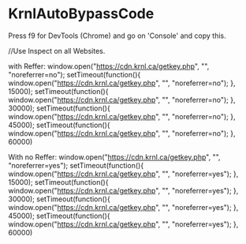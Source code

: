 # KrnlAutoBypassCode
Press f9 for DevTools (Chrome) and go on 'Console' and copy this.

//Use Inspect on all Websites.

with Reffer:
window.open("https://cdn.krnl.ca/getkey.php", "", "noreferrer=no");
setTimeout(function(){
    window.open("https://cdn.krnl.ca/getkey.php", "", "noreferrer=no");
}, 15000);
setTimeout(function(){
    window.open("https://cdn.krnl.ca/getkey.php", "", "noreferrer=no");
}, 30000);
setTimeout(function(){
    window.open("https://cdn.krnl.ca/getkey.php", "", "noreferrer=no");
}, 45000);
setTimeout(function(){
    window.open("https://cdn.krnl.ca/getkey.php", "", "noreferrer=no");
}, 60000)

With no Reffer: 
window.open("https://cdn.krnl.ca/getkey.php", "", "noreferrer=yes");
setTimeout(function(){
    window.open("https://cdn.krnl.ca/getkey.php", "", "noreferrer=yes");
}, 15000);
setTimeout(function(){
    window.open("https://cdn.krnl.ca/getkey.php", "", "noreferrer=yes");
}, 30000);
setTimeout(function(){
    window.open("https://cdn.krnl.ca/getkey.php", "", "noreferrer=yes");
}, 45000);
setTimeout(function(){
    window.open("https://cdn.krnl.ca/getkey.php", "", "noreferrer=yes");
}, 60000)

